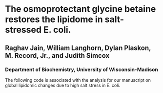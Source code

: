 # The osmoprotectant glycine betaine restores the lipidome in salt-stressed E. coli.

## Raghav Jain, William Langhorn, Dylan Plaskon, M. Record, Jr., and Judith Simcox 
### Department of Biochemistry, University of Wisconsin-Madison

The following code is associated with the analysis for our manuscript on global lipidomic changes due to high salt stress in E. coli. 
